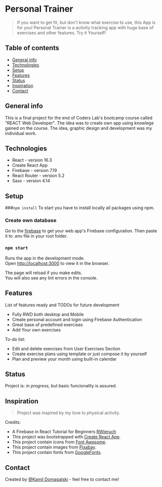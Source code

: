 # Personal Trainer
> If you want to get fit, but don't know what exercise to use, this App is for you! 
>Personal Trainer is a activity tracking app with huge base of exercises and other features.
>Try it Yourself!

## Table of contents
* [General info](#general-info)
* [Technologies](#technologies)
* [Setup](#setup)
* [Features](#features)
* [Status](#status)
* [Inspiration](#inspiration)
* [Contact](#contact)

## General info
This is a final project for the end of Coders Lab's bootcamp course called "REACT Web Developer". 
The idea was to create own app using knowlege gained on the course. 
The idea, graphic design and development was my individual work.


## Technologies
* React - version 16.3
* Create React App
* Firebase - version 7.19
* React Router - version 5.2
* Sass - version 4.14

## Setup
###`npm install`
 To start you have to install locally all packages using npm.
### Create own database 
Go to the [firebase](https://firebase.google.com/docs/database/web/start?hl=en)
to get your web app's Firebase configuration. Then paste it to .env file in your root folder.
### `npm start`

Runs the app in the development mode.<br />
Open [http://localhost:3000](http://localhost:3000) to view it in the browser.

The page will reload if you make edits.<br />
You will also see any lint errors in the console.

## Features
List of features ready and TODOs for future development
* Fully RWD both desktop and Mobile
* Create personal account and login using Firebase Authentication
* Great base of predefined exercises
* Add Your own exercises

To-do list:
* Edit and delete exercises from User Exercises Section
* Create exercise plans using template or just compose it by yourself
* Plan and preview your month using built-in calendar 

## Status
Project is: _in progress_, but basic funcionality is assured.

## Inspiration
>Project was inspired by my love to physical activity.

Credits: 
* A Firebase in React Tutorial for Beginners [RWieruch](https://www.robinwieruch.de/complete-firebase-authentication-react-tutorial)
* This project was bootstrapped with [Create React App](https://github.com/facebook/create-react-app).
* This project contain icons from [Font Awesome](https://fontawesome.com/).
* This project contain images from  [Pixabay](https://pixabay.com/).
* This project contain fonts from  [GoogleFonts](https://fonts.google.com/).

## Contact
Created by [@Kamil Domagalski](kdbrasi360@gmail.com) - feel free to contact me!
